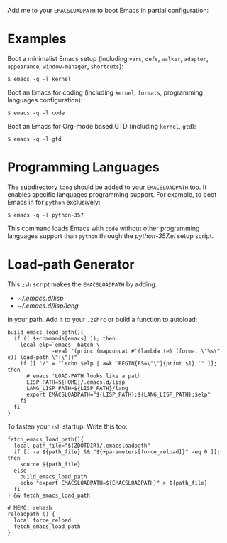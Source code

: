 Add me to your `EMACSLOADPATH` to boot Emacs in partial configuration:

Examples
========

Boot a minimalist Emacs setup (including `vars`, `defs`, `walker`, `adapter`, `appearance`, `window-manager`, `shortcuts`):

    $ emacs -q -l kernel

Boot an Emacs for coding (including `kernel`, `formats`, programming languages configuration):

    $ emacs -q -l code

Boot an Emacs for Org-mode based GTD (including `kernel`, `gtd`):

    $ emacs -q -l gtd

Programming Languages
=====================

The subdirectory `lang` should be added to your `EMACSLOADPATH` too. It enables specific languages programming support. For example, to boot Emacs in for `python` exclusively:

    $ emacs -q -l python-357

This command loads Emacs with `code` without other programming languages support than `python` through the *python-357.el* setup script.

Load-path Generator
===================

This `zsh` script makes the `EMACSLOADPATH` by adding:

* *~/.emacs.d/lisp*
* *~/.emacs.d/lisp/lang*

in your path. Add it to your `.zshrc` or build a function to autoload:

    build_emacs_load_path(){
      if (( $+commands[emacs] )); then
        local elp=`emacs -batch \
                  -eval "(princ (mapconcat #'(lambda (e) (format \"%s\" e)) load-path \":\"))"`
        if [[ "/" = "`echo $elp | awk 'BEGIN{FS=\"\"}{print $1}'`" ]]; then
          # emacs 'LOAD-PATH looks like a path
          LISP_PATH=${HOME}/.emacs.d/lisp
          LANG_LISP_PATH=${LISP_PATH}/lang
          export EMACSLOADPATH="${LISP_PATH}:${LANG_LISP_PATH}:$elp"
        fi
      fi
    }

To fasten your `zsh` startup. Write this too:

    fetch_emacs_load_path(){
      local path_file="${ZDOTDIR}/.emacsloadpath"
      if [[ -a ${path_file} && "${+parameters[force_reload]}" -eq 0 ]]; then
        source ${path_file}
      else
        build_emacs_load_path
        echo "export EMACSLOADPATH=${EMACSLOADPATH}" > ${path_file}
      fi
    } && fetch_emacs_load_path

    # MEMO: rehash
    reloadpath () {
      local force_reload
      fetch_emacs_load_path
    }

